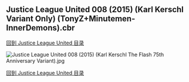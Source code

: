 ## Justice League United 008 (2015) (Karl Kerschl Variant Only) (TonyZ+Minutemen-InnerDemons).cbr


[回到 Justice League United 目录](https://github.com/alicewish/markdown/blob/master/series/Justice-League-United.md)


![Justice League United 008 (2015) (Karl Kerschl The Flash 75th Anniversary Variant).jpg](https://wx1.sinaimg.cn/large/6a9fdecagy1fq346kivamj21kw2ea7wj.jpg)

[回到 Justice League United 目录](https://github.com/alicewish/markdown/blob/master/series/Justice-League-United.md)


